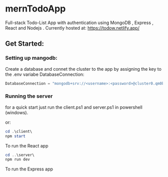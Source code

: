# mernTodoApp
Full-stack Todo-List App with authentication using MongoDB , Express , React and Nodejs .
Currently hosted at: https://todow.netlify.app/



## Get Started: 
### Setting up mangodb:
Create a database and connet the cluster to the app by assigning the key to the .env variabe DatabaseConnection: 

```javascript
DatabaseConnection = "mongodb+srv://<username>:<password>@cluster0.qm0bupw.mongodb.net/<dbname>?retryWrites=true&w=majority"
```

### Running the server
for a quick start just run the client.ps1 and server.ps1 in powershell (windows).

or: 

```powershell
cd .\client\ 
npm start
```
To run the React app

```powershell
cd ..\server\ 
npm run dev
```
To run the Express app

